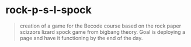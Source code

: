# rock-p-s-l-spock

>creation of a game for the Becode course
>based on the rock paper scizzors lizard spock game from bigbang theory. 
>Goal is deploying a page and have it functioning by the end of the day. 

